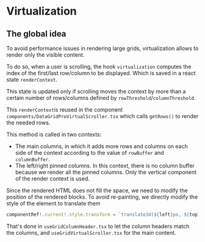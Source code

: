# Virtualization

## The global idea

To avoid performance issues in rendering large grids, virtualization allows to render only the visible content.

To do so, when a user is scrolling, the hook `virtualization` computes the index of the first/last row/column to be displayed. Which is saved in a react state `renderContext`.

This state is updated only if scrolling moves the context by more than a certain number of rows/columns defined by `rowThreshold`/`columnThreshold`.

This `renderContext`is reused in the component `components/DataGridProVirtualScroller.tsx` which calls `getRows()` to render the needed rows.

This method is called in two contexts:

- The main columns, in which it adds more rows and columns on each side of the context according to the value of `rowBuffer` and `columnBuffer`.
- The left/right pinned columns. In this context, there is no column buffer because we render all the pinned columns. Only the vertical component of the render context is used.

Since the rendered HTML does not fill the space, we need to modify the position of the rendered blocks. To avoid re-painting, we directly modify the style of the element to translate them

```jsx
componentRef!.current!.style.transform = `translate3d(${left}px, ${top}px, 0px)`
```

That's done in `useGridColumnHeader.tsx` to let the column headers match the columns, and `useGridVirtualScroller.tsx` for the main content.
